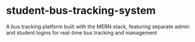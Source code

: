 # student-bus-tracking-system
A bus tracking platform built with the MERN stack, featuring separate admin and student logins for real-time bus tracking and management
